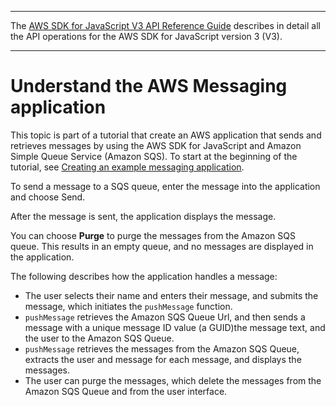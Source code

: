 --------

 The [AWS SDK for JavaScript V3 API Reference Guide](https://docs.aws.amazon.com/AWSJavaScriptSDK/v3/latest/index.html) describes in detail all the API operations for the AWS SDK for JavaScript version 3 \(V3\)\. 

--------

# Understand the AWS Messaging application<a name="messaging-app-understand-workflow"></a>

This topic is part of a tutorial that create an AWS application that sends and retrieves messages by using the AWS SDK for JavaScript and Amazon Simple Queue Service \(Amazon SQS\)\. To start at the beginning of the tutorial, see [Creating an example messaging application](messaging-app.md)\.

To send a message to a SQS queue, enter the message into the application and choose Send\.

After the message is sent, the application displays the message\.

You can choose **Purge** to purge the messages from the Amazon SQS queue\. This results in an empty queue, and no messages are displayed in the application\.

The following describes how the application handles a message:
+ The user selects their name and enters their message, and submits the message, which initiates the `pushMessage` function\.
+ `pushMessage` retrieves the Amazon SQS Queue Url, and then sends a message with a unique message ID value \(a GUID\)the message text, and the user to the Amazon SQS Queue\.
+ `pushMessage` retrieves the messages from the Amazon SQS Queue, extracts the user and message for each message, and displays the messages\.
+ The user can purge the messages, which delete the messages from the Amazon SQS Queue and from the user interface\. 